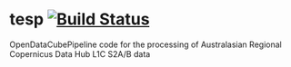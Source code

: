 # tesp [![Build Status](https://travis-ci.org/OpenDataCubePipelines/tesp.svg?branch=master)](https://travis-ci.org/OpenDataCubePipelines/tesp)

OpenDataCubePipeline code for the processing of Australasian Regional Copernicus Data Hub L1C S2A/B data


